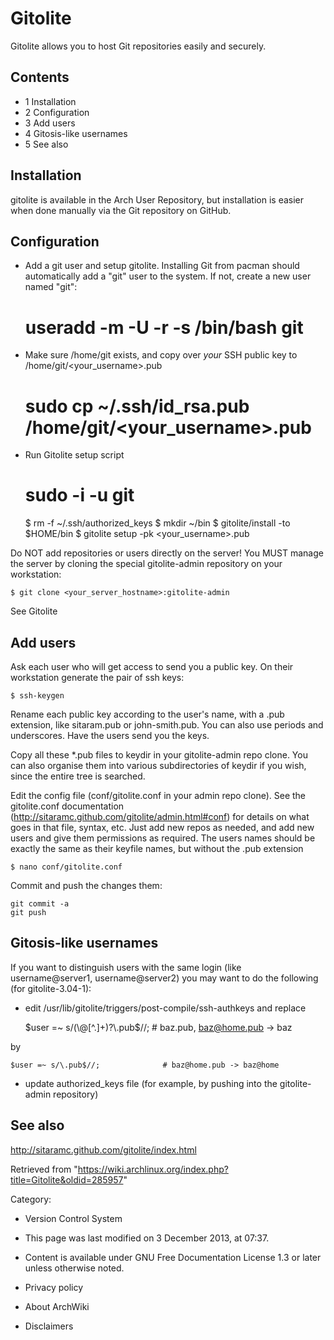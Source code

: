 Gitolite
========

Gitolite allows you to host Git repositories easily and securely.

Contents
--------

-   1 Installation
-   2 Configuration
-   3 Add users
-   4 Gitosis-like usernames
-   5 See also

Installation
------------

gitolite is available in the Arch User Repository, but installation is
easier when done manually via the Git repository on GitHub.

Configuration
-------------

-   Add a git user and setup gitolite. Installing Git from pacman should
    automatically add a "git" user to the system. If not, create a new
    user named "git":

    # useradd -m -U -r -s /bin/bash git

-   Make sure /home/git exists, and copy over *your* SSH public key to
    /home/git/<your_username>.pub

    # sudo cp ~/.ssh/id_rsa.pub /home/git/<your_username>.pub

-   Run Gitolite setup script

    # sudo -i -u git
    $ rm -f ~/.ssh/authorized_keys
    $ mkdir ~/bin
    $ gitolite/install -to $HOME/bin
    $ gitolite setup -pk <your_username>.pub

Do NOT add repositories or users directly on the server! You MUST manage
the server by cloning the special gitolite-admin repository on your
workstation:

    $ git clone <your_server_hostname>:gitolite-admin

See Gitolite

Add users
---------

Ask each user who will get access to send you a public key. On their
workstation generate the pair of ssh keys:

    $ ssh-keygen

Rename each public key according to the user's name, with a .pub
extension, like sitaram.pub or john-smith.pub. You can also use periods
and underscores. Have the users send you the keys.

Copy all these *.pub files to keydir in your gitolite-admin repo clone.
You can also organise them into various subdirectories of keydir if you
wish, since the entire tree is searched.

Edit the config file (conf/gitolite.conf in your admin repo clone). See
the gitolite.conf documentation
(http://sitaramc.github.com/gitolite/admin.html#conf) for details on
what goes in that file, syntax, etc. Just add new repos as needed, and
add new users and give them permissions as required. The users names
should be exactly the same as their keyfile names, but without the .pub
extension

    $ nano conf/gitolite.conf

Commit and push the changes them:

    git commit -a
    git push

Gitosis-like usernames
----------------------

If you want to distinguish users with the same login (like
username@server1, username@server2) you may want to do the following
(for gitolite-3.04-1):

-   edit /usr/lib/gitolite/triggers/post-compile/ssh-authkeys and
    replace

    $user =~ s/(\@[^.]+)?\.pub$//;    # baz.pub, baz@home.pub -> baz

by

    $user =~ s/\.pub$//;              # baz@home.pub -> baz@home

-   update authorized_keys file (for example, by pushing into the
    gitolite-admin repository)

See also
--------

http://sitaramc.github.com/gitolite/index.html

Retrieved from
"https://wiki.archlinux.org/index.php?title=Gitolite&oldid=285957"

Category:

-   Version Control System

-   This page was last modified on 3 December 2013, at 07:37.
-   Content is available under GNU Free Documentation License 1.3 or
    later unless otherwise noted.
-   Privacy policy
-   About ArchWiki
-   Disclaimers
